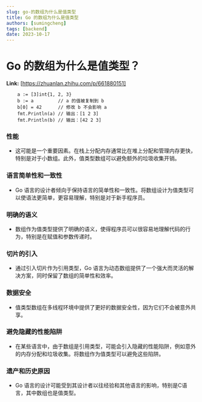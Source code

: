 ```yaml
---
slug: go-的数组为什么是值类型
title: Go 的数组为什么是值类型
authors: [sumingcheng]
tags: [backend]
date: 2023-10-17
---
```


# Go 的数组为什么是值类型？



 **Link:** [https://zhuanlan.zhihu.com/p/661880151]


```
	a := [3]int{1, 2, 3}
	b := a         // a 的值被复制到 b
	b[0] = 42      // 修改 b 不会影响 a
	fmt.Println(a) // 输出：[1 2 3]
	fmt.Println(b) // 输出：[42 2 3]

```
### 性能  



+ 这可能是一个重要因素。在栈上分配内存通常比在堆上分配和管理内存更快，特别是对于小数组。此外，值类型数组可以避免额外的垃圾收集开销。

### 语言简单性和一致性  



+ Go 语言的设计者倾向于保持语言的简单性和一致性。将数组设计为值类型可以使语法更简单，更容易理解，特别是对于新手程序员。

### 明确的语义  



+ 数组作为值类型提供了明确的语义，使得程序员可以很容易地理解代码的行为，特别是在赋值和参数传递时。

### 切片的引入  



+ 通过引入切片作为引用类型，Go 语言为动态数组提供了一个强大而灵活的解决方案，同时保留了数组的简单性和效率。

### 数据安全  



+ 值类型数组在多线程环境中提供了更好的数据安全性，因为它们不会被意外共享。

### 避免隐藏的性能陷阱  



+ 在某些语言中，由于数组是引用类型，可能会引入隐藏的性能陷阱，例如意外的内存分配和垃圾收集。将数组作为值类型可以避免这些陷阱。

### 遗产和历史原因  



+ Go 语言的设计可能受到其设计者以往经验和其他语言的影响，特别是C语言，其中数组也是值类型。